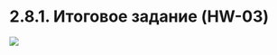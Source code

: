 # 2.8.1. Итоговое задание (HW-03)
![](https://www.vhutein.ru/upload/iblock/86d/86dd5b29a4512e7b2726dd847818602f.png)
